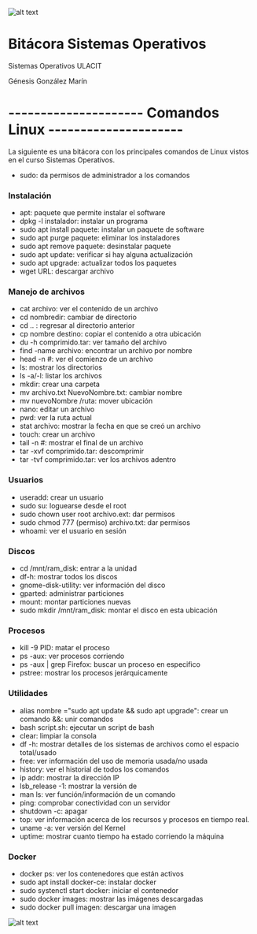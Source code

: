 ![alt text](https://github.com/GenesisGonzalezM/Bitacora-Sistemas-Operativos/blob/master/Linux.png)

# Bitácora Sistemas Operativos
Sistemas Operativos ULACIT

Génesis González Marín

# --------------------- Comandos Linux ---------------------
La siguiente es una bitácora con los principales comandos de Linux vistos en el curso Sistemas Operativos.
  - sudo: da permisos de administrador a los comandos

### Instalación
  - apt: paquete que permite instalar el software
  - dpkg -l instalador: instalar un programa
  - sudo apt install paquete: instalar un paquete de software
  - sudo apt purge paquete: eliminar los instaladores
  - sudo apt remove paquete: desinstalar paquete
  - sudo apt update: verificar si hay alguna actualización
  - sudo apt upgrade: actualizar todos los paquetes
  - wget URL: descargar archivo

### Manejo de archivos
  - cat archivo: ver el contenido de un archivo
  - cd nombredir: cambiar de directorio
  - cd .. : regresar al directorio anterior
  - cp nombre destino: copiar el contenido a otra ubicación
  - du -h comprimido.tar: ver tamaño del archivo
  - find -name archivo: encontrar un archivo por nombre
  - head -n #: ver el comienzo de un archivo
  - ls: mostrar los directorios
  - ls -a/-l: listar los archivos
  - mkdir: crear una carpeta
  - mv archivo.txt NuevoNombre.txt: cambiar nombre
  - mv nuevoNombre /ruta: mover ubicación
  - nano: editar un archivo
  - pwd: ver la ruta actual
  - stat archivo: mostrar la fecha en que se creó un archivo
  - touch: crear un archivo
  - tail -n #: mostrar el final de un archivo
  - tar -xvf comprimido.tar: descomprimir
  - tar -tvf comprimido.tar: ver los archivos adentro

### Usuarios
  - useradd: crear un usuario
  - sudo su: loguearse desde el root
  - sudo chown user root archivo.ext: dar permisos
  - sudo chmod 777 (permiso) archivo.txt: dar permisos
  - whoami: ver el usuario en sesión

### Discos 
  - cd /mnt/ram_disk: entrar a la unidad
  - df-h: mostrar todos los discos 
  - gnome-disk-utility: ver información del disco
  - gparted: administrar particiones
  - mount: montar particiones nuevas
  - sudo mkdir /mnt/ram_disk: montar el disco en esta ubicación

### Procesos
  - kill -9 PID: matar el proceso
  - ps -aux: ver procesos corriendo
  - ps -aux | grep Firefox: buscar un proceso en especifico 
  - pstree: mostrar los procesos jerárquicamente

### Utilidades
- alias nombre ="sudo apt update && sudo apt upgrade": crear un comando
&&: unir comandos
- bash script.sh: ejecutar un script de bash
- clear: limpiar la consola
- df -h: mostrar detalles de los sistemas de archivos como el espacio total/usado
- free: ver información del uso de memoria usada/no usada
- history: ver el historial de todos los comandos
- ip addr: mostrar la dirección IP
- lsb_release -1: mostrar la versión de 
- man ls: ver función/información de un comando
- ping: comprobar conectividad con un servidor
- shutdown -c: apagar
- top: ver información acerca de los recursos y procesos en tiempo real.
- uname -a: ver versión del Kernel
- uptime: mostrar cuanto tiempo ha estado corriendo la máquina

### Docker
- docker ps: ver los contenedores que están activos
- sudo apt install docker-ce: instalar docker 
- sudo systenctl start docker: iniciar el contenedor
- sudo docker images: mostrar las imágenes descargadas
- sudo docker pull imagen: descargar una imagen 


![alt text](https://github.com/GenesisGonzalezM/Bitacora-Sistemas-Operativos/blob/master/Docker.png)
